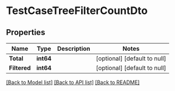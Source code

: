 # TestCaseTreeFilterCountDto

## Properties
Name | Type | Description | Notes
------------ | ------------- | ------------- | -------------
**Total** | **int64** |  | [optional] [default to null]
**Filtered** | **int64** |  | [optional] [default to null]

[[Back to Model list]](../README.md#documentation-for-models) [[Back to API list]](../README.md#documentation-for-api-endpoints) [[Back to README]](../README.md)

